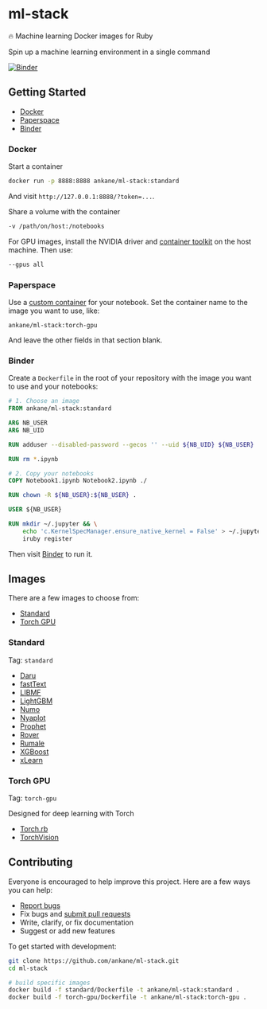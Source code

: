 # ml-stack

:fire: Machine learning Docker images for Ruby

Spin up a machine learning environment in a single command

[![Binder](https://mybinder.org/badge_logo.svg)](https://mybinder.org/v2/gh/ankane/ml-stack/master)

## Getting Started

- [Docker](#docker)
- [Paperspace](#paperspace)
- [Binder](#binder)

### Docker

Start a container

```sh
docker run -p 8888:8888 ankane/ml-stack:standard
```

And visit `http://127.0.0.1:8888/?token=...`.

Share a volume with the container

```sh
-v /path/on/host:/notebooks
```

For GPU images, install the NVIDIA driver and [container toolkit](https://github.com/NVIDIA/nvidia-docker) on the host machine. Then use:

```sh
--gpus all
```

### Paperspace

Use a [custom container](https://docs.paperspace.com/gradient/notebooks/notebook-containers) for your notebook. Set the container name to the image you want to use, like:

```text
ankane/ml-stack:torch-gpu
```

And leave the other fields in that section blank.

### Binder

Create a `Dockerfile` in the root of your repository with the image you want to use and your notebooks:

```Dockerfile
# 1. Choose an image
FROM ankane/ml-stack:standard

ARG NB_USER
ARG NB_UID

RUN adduser --disabled-password --gecos '' --uid ${NB_UID} ${NB_USER}

RUN rm *.ipynb

# 2. Copy your notebooks
COPY Notebook1.ipynb Notebook2.ipynb ./

RUN chown -R ${NB_USER}:${NB_USER} .

USER ${NB_USER}

RUN mkdir ~/.jupyter && \
    echo 'c.KernelSpecManager.ensure_native_kernel = False' > ~/.jupyter/jupyter_notebook_config.py && \
    iruby register
```

Then visit [Binder](https://mybinder.org) to run it.

## Images

There are a few images to choose from:

- [Standard](#standard)
- [Torch GPU](#torch-gpu)

### Standard

Tag: `standard`

- [Daru](https://github.com/SciRuby/daru)
- [fastText](https://github.com/ankane/fastText)
- [LIBMF](https://github.com/ankane/libmf)
- [LightGBM](https://github.com/ankane/lightgbm)
- [Numo](https://github.com/ruby-numo/numo-narray)
- [Nyaplot](https://github.com/domitry/nyaplot)
- [Prophet](https://github.com/ankane/prophet)
- [Rover](https://github.com/ankane/rover)
- [Rumale](https://github.com/yoshoku/rumale)
- [XGBoost](https://github.com/ankane/xgb)
- [xLearn](https://github.com/ankane/xlearn)

### Torch GPU

Tag: `torch-gpu`

Designed for deep learning with Torch

- [Torch.rb](https://github.com/ankane/torch.rb)
- [TorchVision](https://github.com/ankane/torchvision)

## Contributing

Everyone is encouraged to help improve this project. Here are a few ways you can help:

- [Report bugs](https://github.com/ankane/ml-stack/issues)
- Fix bugs and [submit pull requests](https://github.com/ankane/ml-stack/pulls)
- Write, clarify, or fix documentation
- Suggest or add new features

To get started with development:

```sh
git clone https://github.com/ankane/ml-stack.git
cd ml-stack

# build specific images
docker build -f standard/Dockerfile -t ankane/ml-stack:standard .
docker build -f torch-gpu/Dockerfile -t ankane/ml-stack:torch-gpu .
```
